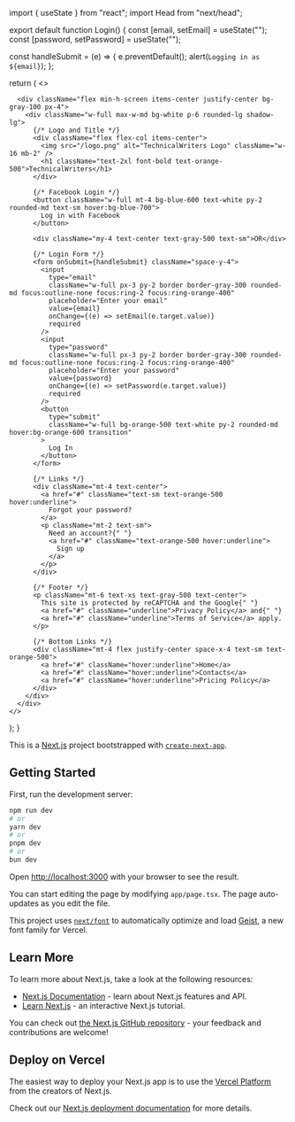 import { useState } from "react";
import Head from "next/head";

export default function Login() {
  const [email, setEmail] = useState("");
  const [password, setPassword] = useState("");

  const handleSubmit = (e) => {
    e.preventDefault();
    alert(`Logging in as ${email}`);
  };

  return (
    <>
      <Head>
        <title>Login - TechnicalWriters</title>
      </Head>

      <div className="flex min-h-screen items-center justify-center bg-gray-100 px-4">
        <div className="w-full max-w-md bg-white p-6 rounded-lg shadow-lg">
          {/* Logo and Title */}
          <div className="flex flex-col items-center">
            <img src="/logo.png" alt="TechnicalWriters Logo" className="w-16 mb-2" />
            <h1 className="text-2xl font-bold text-orange-500">TechnicalWriters</h1>
          </div>

          {/* Facebook Login */}
          <button className="w-full mt-4 bg-blue-600 text-white py-2 rounded-md text-sm hover:bg-blue-700">
            Log in with Facebook
          </button>

          <div className="my-4 text-center text-gray-500 text-sm">OR</div>

          {/* Login Form */}
          <form onSubmit={handleSubmit} className="space-y-4">
            <input
              type="email"
              className="w-full px-3 py-2 border border-gray-300 rounded-md focus:outline-none focus:ring-2 focus:ring-orange-400"
              placeholder="Enter your email"
              value={email}
              onChange={(e) => setEmail(e.target.value)}
              required
            />
            <input
              type="password"
              className="w-full px-3 py-2 border border-gray-300 rounded-md focus:outline-none focus:ring-2 focus:ring-orange-400"
              placeholder="Enter your password"
              value={password}
              onChange={(e) => setPassword(e.target.value)}
              required
            />
            <button
              type="submit"
              className="w-full bg-orange-500 text-white py-2 rounded-md hover:bg-orange-600 transition"
            >
              Log In
            </button>
          </form>

          {/* Links */}
          <div className="mt-4 text-center">
            <a href="#" className="text-sm text-orange-500 hover:underline">
              Forgot your password?
            </a>
            <p className="mt-2 text-sm">
              Need an account?{" "}
              <a href="#" className="text-orange-500 hover:underline">
                Sign up
              </a>
            </p>
          </div>

          {/* Footer */}
          <p className="mt-6 text-xs text-gray-500 text-center">
            This site is protected by reCAPTCHA and the Google{" "}
            <a href="#" className="underline">Privacy Policy</a> and{" "}
            <a href="#" className="underline">Terms of Service</a> apply.
          </p>

          {/* Bottom Links */}
          <div className="mt-4 flex justify-center space-x-4 text-sm text-orange-500">
            <a href="#" className="hover:underline">Home</a>
            <a href="#" className="hover:underline">Contacts</a>
            <a href="#" className="hover:underline">Pricing Policy</a>
          </div>
        </div>
      </div>
    </>
  );
}





This is a [Next.js](https://nextjs.org) project bootstrapped with [`create-next-app`](https://nextjs.org/docs/app/api-reference/cli/create-next-app).

## Getting Started

First, run the development server:

```bash
npm run dev
# or
yarn dev
# or
pnpm dev
# or
bun dev
```

Open [http://localhost:3000](http://localhost:3000) with your browser to see the result.

You can start editing the page by modifying `app/page.tsx`. The page auto-updates as you edit the file.

This project uses [`next/font`](https://nextjs.org/docs/app/building-your-application/optimizing/fonts) to automatically optimize and load [Geist](https://vercel.com/font), a new font family for Vercel.

## Learn More

To learn more about Next.js, take a look at the following resources:

- [Next.js Documentation](https://nextjs.org/docs) - learn about Next.js features and API.
- [Learn Next.js](https://nextjs.org/learn) - an interactive Next.js tutorial.

You can check out [the Next.js GitHub repository](https://github.com/vercel/next.js) - your feedback and contributions are welcome!

## Deploy on Vercel

The easiest way to deploy your Next.js app is to use the [Vercel Platform](https://vercel.com/new?utm_medium=default-template&filter=next.js&utm_source=create-next-app&utm_campaign=create-next-app-readme) from the creators of Next.js.

Check out our [Next.js deployment documentation](https://nextjs.org/docs/app/building-your-application/deploying) for more details.
